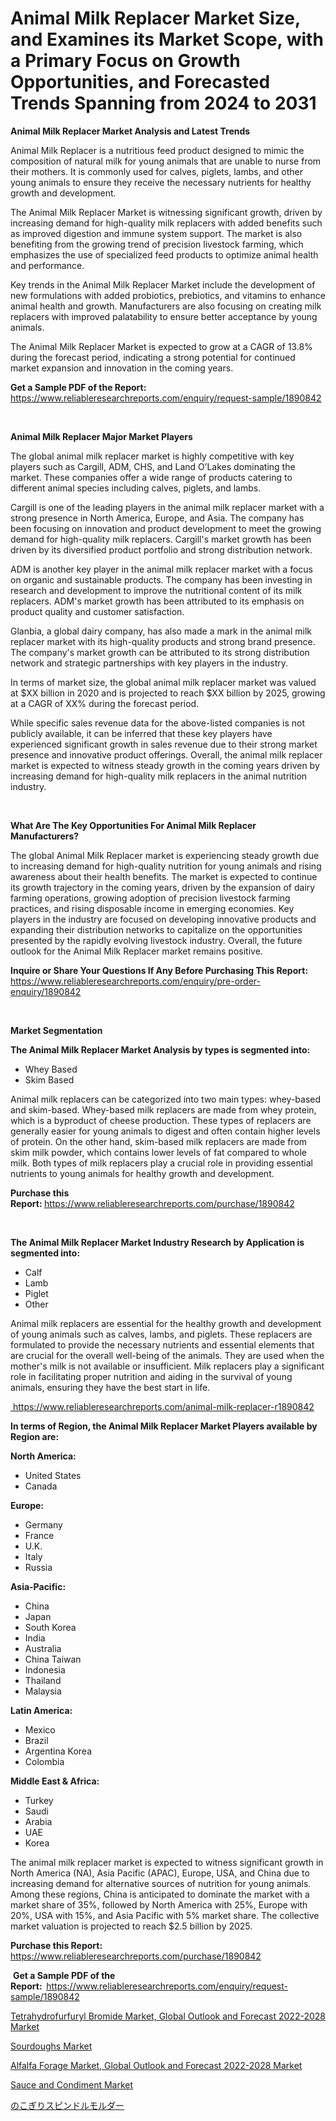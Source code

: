 <p><h1>Animal Milk Replacer Market Size, and Examines its Market Scope, with a Primary Focus on Growth Opportunities, and Forecasted Trends Spanning from 2024 to 2031</h1></p><p><strong>Animal Milk Replacer Market Analysis and Latest Trends</strong></p>
<p><p>Animal Milk Replacer is a nutritious feed product designed to mimic the composition of natural milk for young animals that are unable to nurse from their mothers. It is commonly used for calves, piglets, lambs, and other young animals to ensure they receive the necessary nutrients for healthy growth and development.</p><p>The Animal Milk Replacer Market is witnessing significant growth, driven by increasing demand for high-quality milk replacers with added benefits such as improved digestion and immune system support. The market is also benefiting from the growing trend of precision livestock farming, which emphasizes the use of specialized feed products to optimize animal health and performance.</p><p>Key trends in the Animal Milk Replacer Market include the development of new formulations with added probiotics, prebiotics, and vitamins to enhance animal health and growth. Manufacturers are also focusing on creating milk replacers with improved palatability to ensure better acceptance by young animals.</p><p>The Animal Milk Replacer Market is expected to grow at a CAGR of 13.8% during the forecast period, indicating a strong potential for continued market expansion and innovation in the coming years.</p></p>
<p><strong>Get a Sample PDF of the Report:&nbsp;</strong> <a href="https://www.reliableresearchreports.com/enquiry/request-sample/1890842">https://www.reliableresearchreports.com/enquiry/request-sample/1890842</a></p>
<p>&nbsp;</p>
<p><strong>Animal Milk Replacer Major Market Players</strong></p>
<p><p>The global animal milk replacer market is highly competitive with key players such as Cargill, ADM, CHS, and Land O’Lakes dominating the market. These companies offer a wide range of products catering to different animal species including calves, piglets, and lambs.</p><p>Cargill is one of the leading players in the animal milk replacer market with a strong presence in North America, Europe, and Asia. The company has been focusing on innovation and product development to meet the growing demand for high-quality milk replacers. Cargill's market growth has been driven by its diversified product portfolio and strong distribution network.</p><p>ADM is another key player in the animal milk replacer market with a focus on organic and sustainable products. The company has been investing in research and development to improve the nutritional content of its milk replacers. ADM's market growth has been attributed to its emphasis on product quality and customer satisfaction.</p><p>Glanbia, a global dairy company, has also made a mark in the animal milk replacer market with its high-quality products and strong brand presence. The company's market growth can be attributed to its strong distribution network and strategic partnerships with key players in the industry.</p><p>In terms of market size, the global animal milk replacer market was valued at $XX billion in 2020 and is projected to reach $XX billion by 2025, growing at a CAGR of XX% during the forecast period. </p><p>While specific sales revenue data for the above-listed companies is not publicly available, it can be inferred that these key players have experienced significant growth in sales revenue due to their strong market presence and innovative product offerings. Overall, the animal milk replacer market is expected to witness steady growth in the coming years driven by increasing demand for high-quality milk replacers in the animal nutrition industry.</p></p>
<p>&nbsp;</p>
<p><strong>What Are The Key Opportunities For Animal Milk Replacer Manufacturers?</strong></p>
<p><p>The global Animal Milk Replacer market is experiencing steady growth due to increasing demand for high-quality nutrition for young animals and rising awareness about their health benefits. The market is expected to continue its growth trajectory in the coming years, driven by the expansion of dairy farming operations, growing adoption of precision livestock farming practices, and rising disposable income in emerging economies. Key players in the industry are focused on developing innovative products and expanding their distribution networks to capitalize on the opportunities presented by the rapidly evolving livestock industry. Overall, the future outlook for the Animal Milk Replacer market remains positive.</p></p>
<p><strong>Inquire or Share Your Questions If Any Before Purchasing This Report:</strong> <a href="https://www.reliableresearchreports.com/enquiry/pre-order-enquiry/1890842">https://www.reliableresearchreports.com/enquiry/pre-order-enquiry/1890842</a></p>
<p>&nbsp;</p>
<p><strong>Market Segmentation</strong></p>
<p><strong>The Animal Milk Replacer Market Analysis by types is segmented into:</strong></p>
<p><ul><li>Whey Based</li><li>Skim Based</li></ul></p>
<p><p>Animal milk replacers can be categorized into two main types: whey-based and skim-based. Whey-based milk replacers are made from whey protein, which is a byproduct of cheese production. These types of replacers are generally easier for young animals to digest and often contain higher levels of protein. On the other hand, skim-based milk replacers are made from skim milk powder, which contains lower levels of fat compared to whole milk. Both types of milk replacers play a crucial role in providing essential nutrients to young animals for healthy growth and development.</p></p>
<p><strong>Purchase this Report:&nbsp;</strong><a href="https://www.reliableresearchreports.com/purchase/1890842">https://www.reliableresearchreports.com/purchase/1890842</a></p>
<p>&nbsp;</p>
<p><strong>The Animal Milk Replacer Market Industry Research by Application is segmented into:</strong></p>
<p><ul><li>Calf</li><li>Lamb</li><li>Piglet</li><li>Other</li></ul></p>
<p><p>Animal milk replacers are essential for the healthy growth and development of young animals such as calves, lambs, and piglets. These replacers are formulated to provide the necessary nutrients and essential elements that are crucial for the overall well-being of the animals. They are used when the mother's milk is not available or insufficient. Milk replacers play a significant role in facilitating proper nutrition and aiding in the survival of young animals, ensuring they have the best start in life.</p></p>
<p><a href="https://www.reliableresearchreports.com/animal-milk-replacer-r1890842">&nbsp;https://www.reliableresearchreports.com/animal-milk-replacer-r1890842</a></p>
<p><strong>In terms of Region, the Animal Milk Replacer Market Players available by Region are:</strong></p>
<p>
    <p> <strong> North America: </strong>
        <ul>
            <li>United States</li>
            <li>Canada</li>
        </ul>
        </p> 
    <p> <strong> Europe: </strong>
        <ul>
            <li>Germany</li>
            <li>France</li>
            <li>U.K.</li>
            <li>Italy</li>
            <li>Russia</li>
        </ul>
        </p> 
    <p> <strong> Asia-Pacific: </strong>
        <ul>
            <li>China</li>
            <li>Japan</li>
            <li>South Korea</li>
            <li>India</li>
            <li>Australia</li>
            <li>China Taiwan</li>
            <li>Indonesia</li>
            <li>Thailand</li>
            <li>Malaysia</li>
        </ul>
        </p> 
    <p> <strong> Latin America: </strong>
        <ul>
            <li>Mexico</li>
            <li>Brazil</li>
            <li>Argentina Korea</li>
            <li>Colombia</li>
        </ul>
        </p> 
    <p> <strong> Middle East & Africa: </strong>
        <ul>
            <li>Turkey</li>
            <li>Saudi</li>
            <li>Arabia</li>
            <li>UAE</li>
            <li>Korea</li>
        </ul>
    </p>
    </p>
<p><p>The animal milk replacer market is expected to witness significant growth in North America (NA), Asia Pacific (APAC), Europe, USA, and China due to increasing demand for alternative sources of nutrition for young animals. Among these regions, China is anticipated to dominate the market with a market share of 35%, followed by North America with 25%, Europe with 20%, USA with 15%, and Asia Pacific with 5% market share. The collective market valuation is projected to reach $2.5 billion by 2025.</p></p>
<p><strong>Purchase this Report: </strong><a href="https://www.reliableresearchreports.com/purchase/1890842">https://www.reliableresearchreports.com/purchase/1890842</a></p>
<p>&nbsp;<strong>Get a Sample PDF of the Report:&nbsp;&nbsp;</strong><a href="https://www.reliableresearchreports.com/enquiry/request-sample/1890842">https://www.reliableresearchreports.com/enquiry/request-sample/1890842</a></p>
<p><strong></strong></p>
<p><p><a href="https://www.linkedin.com/pulse/tetrahydrofurfuryl-bromide-market-global-outlook-forecast-2022-2028-dubmc?trackingId=kutU8VQOQqzdcBEGJbVdqA%3D%3D">Tetrahydrofurfuryl Bromide Market, Global Outlook and Forecast 2022-2028 Market</a></p><p><a href="https://github.com/brentleyjimmiealvaradoz4l1rea/Market-Research-Report-List-2/blob/main/sourdoughs-market.md">Sourdoughs Market</a></p><p><a href="https://www.linkedin.com/pulse/alfalfa-forage-market-global-outlook-forecast-2022-2028-size-trends-qi3qc?trackingId=Zv2XRn0LD1%2FRNxPwor6EXw%3D%3D">Alfalfa Forage Market, Global Outlook and Forecast 2022-2028 Market</a></p><p><a href="https://github.com/Angelnienowdseej3e45z3p8c/Market-Research-Report-List-1/blob/main/sauce-and-condiment-market.md">Sauce and Condiment Market</a></p><p><a href="https://github.com/EstaSprer20231/Market-Research-Report-List-1/blob/main/131781119077.md">のこぎりスピンドルモルダー</a></p></p>